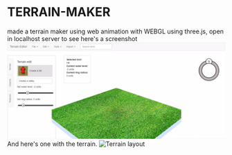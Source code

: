 # TERRAIN-MAKER
made a terrain maker using web animation with WEBGL using three.js, open in localhost server to see
here's a screenshot
![Terrain layout](screenshot.jpeg?raw=true "LAYOUT BEFORE ANY MODIFICATION ")
And here's one with the terrain.
![Terrain layout](screenshot(1).jpeg?raw=true "LAYOUT BEFORE ANY MODIFICATION ")
